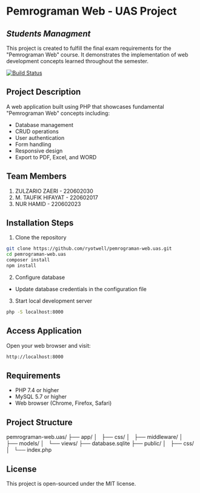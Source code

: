 # Pemrograman Web - UAS Project
## _Students Managment_
This project is created to fulfill the final exam requirements for the "Pemrograman Web" course. It demonstrates the implementation of web development concepts learned throughout the semester.

[![Build Status](https://travis-ci.org/ryotwell/pemrograman-web.uas.svg?branch=master)](https://travis-ci.org/ryotwell/pemrograman-web.uas)

## Project Description

A web application built using PHP that showcases fundamental "Pemrograman Web" concepts including:
- Database management
- CRUD operations
- User authentication
- Form handling
- Responsive design
- Export to PDF, Excel, and WORD

## Team Members

1. ZULZARIO ZAERI - 220602030
2. M. TAUFIK HIFAYAT - 220602017 
3. NUR HAMID - 220602023

## Installation Steps

1. Clone the repository
```bash
git clone https://github.com/ryotwell/pemrograman-web.uas.git
cd pemrograman-web.uas
composer install
npm install
```
2. Configure database
- Update database credentials in the configuration file

3. Start local development server
```bash
php -S localhost:8000
```

## Access Application

Open your web browser and visit:
```bash
http://localhost:8000
```

## Requirements

- PHP 7.4 or higher
- MySQL 5.7 or higher
- Web browser (Chrome, Firefox, Safari)

## Project Structure

pemrograman-web.uas/
├── app/
│   ├── css/
│   ├── middleware/
│   ├── models/
│   └── views/
├── database.sqlite
├── public/
│   ├── css/
│   └── index.php

## License

This project is open-sourced under the MIT license.